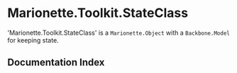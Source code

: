 # Marionette.Toolkit.StateClass

'Marionette.Toolkit.StateClass' is a `Marionette.Object` with a `Backbone.Model` for keeping state.

## Documentation Index
